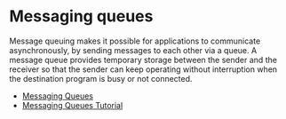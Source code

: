 # Messaging queues

Message queuing makes it possible for applications to communicate asynchronously, by sending messages to each other via a queue. A message queue provides temporary storage between the sender and the receiver so that the sender can keep operating without interruption when the destination program is busy or not connected.

- [Messaging Queues](https://aws.amazon.com/message-queue/)
- [Messaging Queues Tutorial](https://www.tutorialspoint.com/inter_process_communication/inter_process_communication_message_queues.htm)